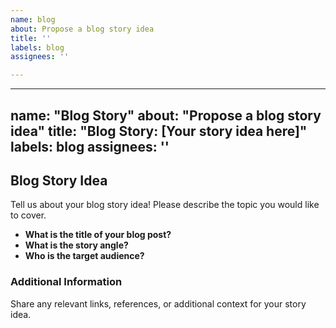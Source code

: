 ```yaml
---
name: blog
about: Propose a blog story idea
title: ''
labels: blog
assignees: ''

---
```


---
name: "Blog Story"
about: "Propose a blog story idea"
title: "Blog Story: [Your story idea here]"
labels: blog
assignees: ''
---

## Blog Story Idea

Tell us about your blog story idea! Please describe the topic you would like to cover.

- **What is the title of your blog post?**
- **What is the story angle?**
- **Who is the target audience?**

### Additional Information
Share any relevant links, references, or additional context for your story idea.
